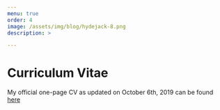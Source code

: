 ```yaml
---
menu: true
order: 4
image: /assets/img/blog/hydejack-8.png
description: >

---
```

# Curriculum Vitae

My official one-page CV as updated on October 6th, 2019 can be found [here](assets/cv.pdf)





